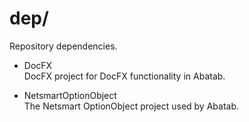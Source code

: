 # dep/

Repository dependencies.

* DocFX  
DocFX project for DocFX functionality in Abatab.

* NetsmartOptionObject  
The Netsmart OptionObject project used by Abatab.
